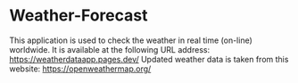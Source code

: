 # Weather-Forecast

This application is used to check the weather in real time (on-line) worldwide. It is available at the following URL address: https://weatherdataapp.pages.dev/ Updated weather data is taken from this website: https://openweathermap.org/
